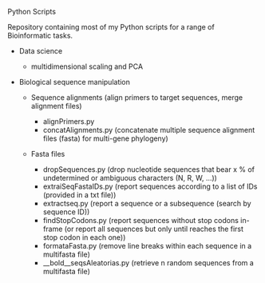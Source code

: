 Python Scripts

Repository containing most of my Python scripts for a range of Bioinformatic tasks.

  - Data science
      - multidimensional scaling and PCA
      
  - Biological sequence manipulation
  
      - Sequence alignments (align primers to target sequences, merge alignment files)
        * alignPrimers.py
        * concatAlignments.py (concatenate multiple sequence alignment files (fasta) for multi-gene phylogeny)
        
      - Fasta files
        * dropSequences.py (drop nucleotide sequences that bear x % of undetermined or ambiguous characters (N, R, W, ...))
        * extraiSeqFastaIDs.py (report sequences according to a list of IDs (provided in a txt file))
        * extractseq.py (report a sequence or a subsequence (search by sequence ID))
        * findStopCodons.py (report sequences without stop codons in-frame (or report all sequences but only until reaches the first stop codon in each one))
        * formataFasta.py (remove line breaks within each sequence in a multifasta file)
        * __bold__seqsAleatorias.py (retrieve n random sequences from a multifasta file)
        
        
        
